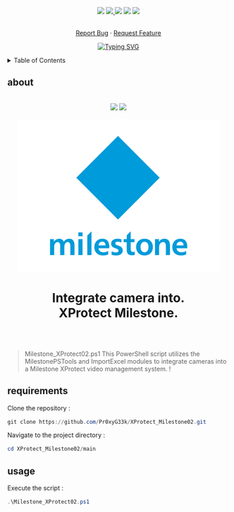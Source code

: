 <!--   my-icons -->
<p align="center">
</a>
    <a href="https://github.com/Pr0xyG33k/Pr0xyG33k"><img src="https://img.shields.io/badge/status-writing-yellowgreen.svg?style=for-the-badge"></a>
    <a href="https://github.com/Pr0xyG33k/Pr0xyG33k/graphs/contributors"><img src="https://img.shields.io/github/contributors/Pr0xyG33k/Milestone_XProtect02?style=for-the-badge">
    <a href="https://github.com/Pr0xyG33k/Pr0xyG33k/stargazers"><img src="https://img.shields.io/github/stars/Pr0xyG33k/Milestone_XProtect02?style=for-the-badge"></a>
    <a href="https://github.com/Pr0xyG33k/Pr0xyG33k/network/members"><img src="https://img.shields.io/github/forks/Pr0xyG33k/Milestone_XProtect02.svg?style=for-the-badge"></a>
    <a href="https://github.com/Pr0xyG33k/Pr0xyG33k/issues"><img src="https://img.shields.io/github/issues/Pr0xyG33k/Milestone_XProtect02.svg?style=for-the-badge"></a>
</p>

<!-- PROJECT LOGO -->
  <p align="center">
    <br />
    <a href="https://github.com/Pr0xyG33k/Milestone_XProtect02/issues">Report Bug</a>
    ·
    <a href="https://github.com/Pr0xyG33k/Milestone_XProtect02/pulls">Request Feature</a>
  </p>
</div>

<!--   my-ticker -->
<p align="center">
<a href="https://git.io/typing-svg"><img src="https://readme-typing-svg.demolab.com?font=Fira+Code&pause=1000&width=550&height=100&lines=Welcome+to+my+Project+Milestone_XProtect02+!" alt="Typing SVG" /></a>
</p>

<!-- TABLE OF CONTENTS -->
<details>
  <summary>Table of Contents</summary>
  <ol>
    <li><a href="#about">about</a></li>
    <li><a href="#requirements">requirements</a></li>
    <li><a href="#usage">usage</a></li>
  </ol>
</details>

<!-- ABOUT -->
<h2>about</h2>
<div align="center">
 <br>
  <img src="https://img.shields.io/badge/Powershell-7.3.6 | 7.2.13 | 7.4.0 | 7.3.5-blue.svg">
  <img src="https://img.shields.io/badge/ImportExcel package-7.8.5-greengreen.svg">
 <br>
</div>
<div align="center">
  <br>
  <img src="tmp/Milestone_logo.png">
   <h1>
   Integrate camera into.<br />
                XProtect Milestone.
  </h1>
  <br><br>
</div>

> Milestone_XProtect02.ps1 This PowerShell script utilizes the MilestonePSTools and ImportExcel modules to integrate cameras into a Milestone XProtect video management system. !

<!-- REQUIREMENTS -->
<h2>requirements</h2>

Clone the repository :
```powershell
git clone https://github.com/Pr0xyG33k/XProtect_Milestone02.git
```

Navigate to the project directory :
```powershell
cd XProtect_Milestone02/main
```

<!-- USAGE -->
<h2>usage</h2>

Execute the script :
```powershell
.\Milestone_XProtect02.ps1
```
